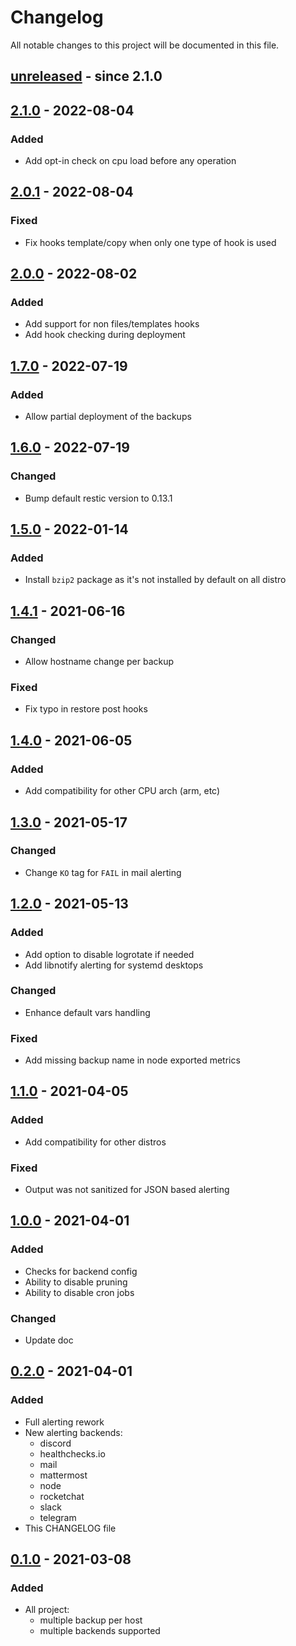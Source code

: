 # Changelog

All notable changes to this project will be documented in this file.

## [unreleased] - since 2.1.0

## [2.1.0] - 2022-08-04

### Added

- Add opt-in check on cpu load before any operation

## [2.0.1] - 2022-08-04

### Fixed

- Fix hooks template/copy when only one type of hook is used

## [2.0.0] - 2022-08-02

### Added

- Add support for non files/templates hooks
- Add hook checking during deployment

## [1.7.0] - 2022-07-19

### Added

- Allow partial deployment of the backups

## [1.6.0] - 2022-07-19

### Changed

- Bump default restic version to 0.13.1

## [1.5.0] - 2022-01-14

### Added

- Install `bzip2` package as it's not installed by default on all distro

## [1.4.1] - 2021-06-16

### Changed

- Allow hostname change per backup

### Fixed

- Fix typo in restore post hooks

## [1.4.0] - 2021-06-05

### Added

- Add compatibility for other CPU arch (arm, etc)

## [1.3.0] - 2021-05-17

### Changed

- Change `KO` tag for `FAIL` in mail alerting

## [1.2.0] - 2021-05-13

### Added

- Add option to disable logrotate if needed
- Add libnotify alerting for systemd desktops

### Changed

- Enhance default vars handling

### Fixed

- Add missing backup name in node exported metrics

## [1.1.0] - 2021-04-05

### Added

- Add compatibility for other distros

### Fixed

- Output was not sanitized for JSON based alerting

## [1.0.0] - 2021-04-01

### Added

- Checks for backend config
- Ability to disable pruning
- Ability to disable cron jobs

### Changed

- Update doc

## [0.2.0] - 2021-04-01

### Added

- Full alerting rework
- New alerting backends:
    - discord
    - healthchecks.io
    - mail
    - mattermost
    - node
    - rocketchat
    - slack
    - telegram
- This CHANGELOG file

## [0.1.0] - 2021-03-08

### Added

- All project:
    - multiple backup per host
    - multiple backends supported

[unreleased]: https://gitlab.cri.epita.fr/cri/iac/ansible/roles/restic/-/compare/2.1.0...master
[2.1.0]: https://gitlab.cri.epita.fr/cri/iac/ansible/roles/restic/-/compare/2.0.1...2.1.0
[2.0.1]: https://gitlab.cri.epita.fr/cri/iac/ansible/roles/restic/-/compare/2.0.0...2.0.1
[2.0.0]: https://gitlab.cri.epita.fr/cri/iac/ansible/roles/restic/-/compare/1.7.0...2.0.0
[1.7.0]: https://gitlab.cri.epita.fr/cri/iac/ansible/roles/restic/-/compare/1.6.0...1.7.0
[1.6.0]: https://gitlab.cri.epita.fr/cri/iac/ansible/roles/restic/-/compare/1.5.0...1.6.0
[1.5.0]: https://gitlab.cri.epita.fr/cri/iac/ansible/roles/restic/-/compare/1.4.1...1.5.0
[1.4.1]: https://gitlab.cri.epita.fr/cri/iac/ansible/roles/restic/-/compare/1.4.0...1.4.1
[1.4.0]: https://gitlab.cri.epita.fr/cri/iac/ansible/roles/restic/-/compare/1.3.0...1.4.0
[1.3.0]: https://gitlab.cri.epita.fr/cri/iac/ansible/roles/restic/-/compare/1.2.0...1.3.0
[1.2.0]: https://gitlab.cri.epita.fr/cri/iac/ansible/roles/restic/-/compare/1.1.0...1.2.0
[1.1.0]: https://gitlab.cri.epita.fr/cri/iac/ansible/roles/restic/-/compare/1.0.0...1.1.0
[1.0.0]: https://gitlab.cri.epita.fr/cri/iac/ansible/roles/restic/-/compare/0.2.0...1.0.0
[0.2.0]: https://gitlab.cri.epita.fr/cri/iac/ansible/roles/restic/-/compare/0.1.0...0.2.0
[0.1.0]: https://gitlab.cri.epita.fr/cri/iac/ansible/roles/restic/-/releases/0.1.0
